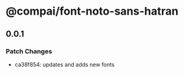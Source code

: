 # @compai/font-noto-sans-hatran

## 0.0.1
### Patch Changes

- ca38f854: updates and adds new fonts
